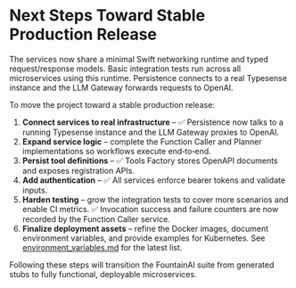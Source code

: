 # Next Steps Toward Stable Production Release

The services now share a minimal Swift networking runtime and typed request/response models. Basic integration tests run across all microservices using this runtime. Persistence connects to a real Typesense instance and the LLM Gateway forwards requests to OpenAI.

To move the project toward a stable production release:

1. **Connect services to real infrastructure** – ✅ Persistence now talks to a running Typesense instance and the LLM Gateway proxies to OpenAI.
2. **Expand service logic** – complete the Function Caller and Planner implementations so workflows execute end‑to‑end.
3. **Persist tool definitions** – ✅ Tools Factory stores OpenAPI documents and exposes registration APIs.
4. **Add authentication** – ✅ All services enforce bearer tokens and validate inputs.
5. **Harden testing** – grow the integration tests to cover more scenarios and enable CI metrics. ✅ Invocation success and failure counters are now recorded by the Function Caller service.
6. **Finalize deployment assets** – refine the Docker images, document environment variables, and provide examples for Kubernetes.
   See [environment_variables.md](../../../../../docs/environment_variables.md) for the latest list.

Following these steps will transition the FountainAI suite from generated stubs to fully functional, deployable microservices.
